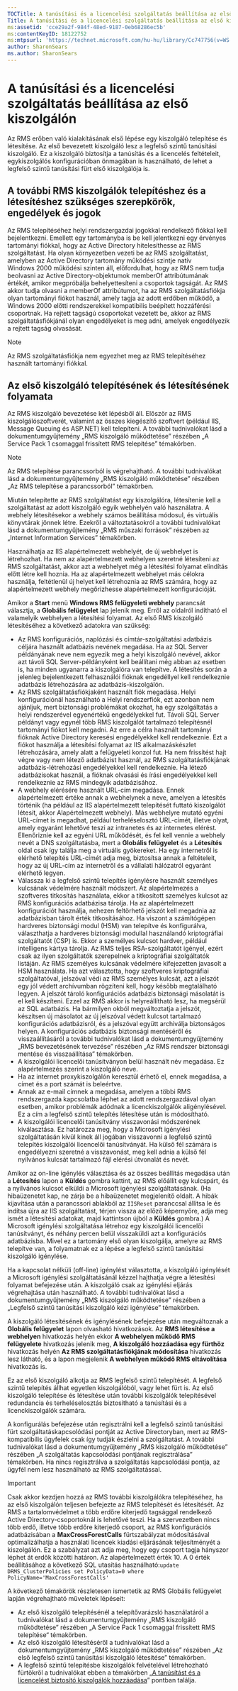 ```yaml
---
TOCTitle: A tanúsítási és a licencelési szolgáltatás beállítása az első kiszolgálón
Title: A tanúsítási és a licencelési szolgáltatás beállítása az első kiszolgálón
ms:assetid: 'cce29a2f-984f-48ed-9187-0eb68286ec5b'
ms:contentKeyID: 18122752
ms:mtpsurl: 'https://technet.microsoft.com/hu-hu/library/Cc747756(v=WS.10)'
author: SharonSears
ms.author: SharonSears
---
```


A tanúsítási és a licencelési szolgáltatás beállítása az első kiszolgálón
=========================================================================

Az RMS erőben való kialakításának első lépése egy kiszolgáló telepítése és létesítése. Az első bevezetett kiszolgáló lesz a legfelső szintű tanúsítási kiszolgáló. Ez a kiszolgáló biztosítja a tanúsítás és a licencelés feltételeit, egykiszolgálós konfigurációban önmagában is használható, de lehet a legfelső szintű tanúsítási fürt első kiszolgálója is.

A további RMS kiszolgálók telepítéshez és a létesítéshez szükséges szerepkörök, engedélyek és jogok
---------------------------------------------------------------------------------------------------

Az RMS telepítéséhez helyi rendszergazdai jogokkal rendelkező fiókkal kell bejelentkezni. Emellett egy tartományba is be kell jelentkezni egy érvényes tartományi fiókkal, hogy az Active Directory hitelesíthesse az RMS szolgáltatást. Ha olyan környezetben vezeti be az RMS szolgáltatást, amelyben az Active Directory tartomány működési szintje natív Windows 2000 működési szinten áll, előfordulhat, hogy az RMS nem tudja beolvasni az Active Directory-objektumok memberOf attribútumának értékét, amikor megpróbálja behelyettesíteni a csoportok tagságát. Az RMS akkor tudja olvasni a memberOf attribútumot, ha az RMS szolgáltatásfiókja olyan tartományi fiókot használ, amely tagja az adott erdőben működő, a Windows 2000 előtti rendszerekkel kompatibilis beépített hozzáférési csoportnak. Ha rejtett tagságú csoportokat vezetett be, akkor az RMS szolgáltatásfiókjánál olyan engedélyeket is meg adni, amelyek engedélyezik a rejtett tagság olvasását.

> [!NOTE]  
> Az RMS szolgáltatásfiókja nem egyezhet meg az RMS telepítéséhez használt tartományi fiókkal. 

Az első kiszolgáló telepítésének és létesítésének folyamata
-----------------------------------------------------------

Az RMS kiszolgáló bevezetése két lépésből áll. Először az RMS kiszolgálószoftverét, valamint az összes kiegészítő szoftvert (például IIS, Message Queuing és ASP.NET) kell telepíteni. A további tudnivalókat lásd a dokumentumgyűjtemény „RMS kiszolgáló működtetése” részében „A Service Pack 1 csomaggal frissített RMS telepítése” témakörben.

> [!NOTE]  
> Az RMS telepítése parancssorból is végrehajtható. A további tudnivalókat lásd a dokumentumgyűjtemény „RMS kiszolgáló működtetése” részében „Az RMS telepítése a parancssorból” témakörben. 

Miután telepítette az RMS szolgáltatást egy kiszolgálóra, létesítenie kell a szolgáltatást az adott kiszolgáló egyik webhelyén való használatra. A webhely létesítésekor a webhely számos beállítása módosul, és virtuális könyvtárak jönnek létre. Ezekről a változtatásokról a további tudnivalókat lásd a dokumentumgyűjtemény „RMS műszaki források” részében az „Internet Information Services” témakörben.

Használhatja az IIS alapértelmezett webhelyét, de új webhelyet is létrehozhat. Ha nem az alapértelmezett webhelyen szeretné létesíteni az RMS szolgáltatást, akkor azt a webhelyet még a létesítési folyamat elindítás előtt létre kell hoznia. Ha az alapértelmezett webhelyet más célokra használja, feltétlenül új helyet kell létrehoznia az RMS számára, hogy az alapértelmezett webhely megőrizhesse alapértelmezett konfigurációját.

Amikor a **Start** menü **Windows RMS felügyeleti webhely** parancsát választja, a **Globális felügyelet** lap jelenik meg. Erről az oldalról indítható el valamelyik webhelyen a létesítési folyamat. Az első RMS kiszolgáló létesítéséhez a következő adatokra van szükség:

-   Az RMS konfigurációs, naplózási és címtár-szolgáltatási adatbázis céljára használt adatbázis nevének megadása.
    Ha az SQL Server példányának neve nem egyezik meg a helyi kiszolgáló nevével, akkor azt távoli SQL Server-példányként kell beállítani még abban az esetben is, ha minden ugyanarra a kiszolgálóra van telepítve.
    A létesítés során a jelenleg bejelentkezett felhasználói fióknak engedéllyel kell rendelkeznie adatbázis létrehozására az adatbázis-kiszolgálón.
-   Az RMS szolgáltatásfiókjaként használt fiók megadása. Helyi konfigurációnál használható a Helyi rendszerfiók, ezt azonban nem ajánljuk, mert biztonsági problémákat okozhat, ha egy szolgáltatás a helyi rendszerével egyenértékű engedélyekkel fut.
    Távoli SQL Server példányt vagy egynél több RMS kiszolgálót tartalmazó telepítésnél tartományi fiókot kell megadni. Az erre a célra használt tartományi fióknak Active Directory keresési engedélyekkel kell rendelkeznie. Ezt a fiókot használja a létesítési folyamat az IIS alkalmazáskészlet létrehozására, amely alatt a felügyeleti konzol fut. Ha nem frissítést hajt végre vagy nem létező adatbázist használ, az RMS szolgáltatásfiókjának adatbázis-létrehozási engedélyekkel kell rendelkeznie. Ha létező adatbázisokat használ, a fióknak olvasási és írási engedélyekkel kell rendelkeznie az RMS mindegyik adatbázisához.
-   A webhely elérésére használt URL-cím megadása. Ennek alapértelmezett értéke annak a webhelynek a neve, amelyen a létesítés történik (ha például az IIS alapértelmezett telepítését futtató kiszolgálót létesít, akkor Alapértelmezett webhely). Más webhelyre mutató egyéni URL-címet is megadhat, például terheléselosztó URL-címét, illetve olyat, amely egyaránt lehetővé teszi az intranetes és az internetes elérést. Ellenőriznie kell az egyéni URL működését, és fel kell vennie a webhely nevét a DNS szolgáltatásba, mert a **Globális felügyelet** és a **Létesítés** oldal csak így találja meg a virtuális gyökereket. Ha egy internetről is elérhető telepítés URL-címét adja meg, biztosítsa annak a feltételeit, hogy az új URL-cím az internetről és a vállalati hálózatról egyaránt elérhető legyen.
-   Válassza ki a legfelső szintű telepítés igénylésre használt személyes kulcsának védelmére használt módszert. Az alapértelmezés a szoftveres titkosítás használata, ekkor a titkosított személyes kulcsot az RMS konfigurációs adatbázisa tárolja. Ha az alapértelmezett konfigurációt használja, nehezen feltörhető jelszót kell megadnia az adatbázisban tárolt érték titkosításához.
    Ha viszont a számítógépen hardveres biztonsági modul (HSM) van telepítve és konfigurálva, választhatja a hardveres biztonsági modullal használandó kriptográfiai szolgáltatót (CSP) is. Ekkor a személyes kulcsot hardver, például intelligens kártya tárolja. Az RMS teljes RSA-szolgáltatót igényel, ezért csak az ilyen szolgáltatók szerepelnek a kriptográfiai szolgáltatók listáján. Az RMS személyes kulcsának védelmére kifejezetten javasolt a HSM használata.
    Ha azt választotta, hogy szoftveres kriptográfiai szolgáltatóval, jelszóval védi az RMS személyes kulcsát, azt a jelszót egy jól védett archívumban rögzíteni kell, hogy később megtalálható legyen. A jelszót tároló konfigurációs adatbázis biztonsági másolatát is el kell készíteni. Ezzel az RMS akkor is helyreállítható lesz, ha megsérül az SQL adatbázis. Ha bármilyen okból megváltoztatja a jelszót, készítsen új másolatot az új jelszóval védett kulcsot tartalmazó konfigurációs adatbázisról, és a jelszóval együtt archiválja biztonságos helyen. A konfigurációs adatbázis biztonsági mentéséről és visszaállításáról a további tudnivalókat lásd a dokumentumgyűjtemény „RMS bevezetésének tervezése” részében „Az RMS rendszer biztonsági mentése és visszaállítása” témakörben.
-   A kiszolgálói licencelői tanúsítványon belül használt név megadása. Ez alapértelmezés szerint a kiszolgáló neve.
-   Ha az internet proxykiszolgálón keresztül érhető el, ennek megadása, a címet és a port számát is beleértve.
-   Annak az e-mail címnek a megadása, amelyen a többi RMS rendszergazda kapcsolatba léphet az adott rendszergazdával olyan esetben, amikor problémák adódnak a licenckiszolgálók aligénylésével. Ez a cím a legfelső szintű telepítés létesítése után is módosítható.
-   A kiszolgálói licencelői tanúsítvány visszavonási módszerének kiválasztása. Ez határozza meg, hogy a Microsoft igénylési szolgáltatásán kívül kinek áll jogában visszavonni a legfelső szintű telepítés kiszolgálói licencelői tanúsítványát. Ha külső fél számára is engedélyezni szeretné a visszavonást, meg kell adnia a külső fél nyilvános kulcsát tartalmazó fájl elérési útvonalát és nevét.

Amikor az on-line igénylés választása és az összes beállítás megadása után a **Létesítés** lapon a **Küldés** gombra kattint, az RMS előállít egy kulcspárt, és a nyilvános kulcsot elküldi a Microsoft igénylési szolgáltatásának. (Ha hibaüzenetet kap, ne zárja be a hibaüzenetet megjelenítő oldalt. A hibák kijavítása után a parancssori ablakból az `IISReset` paranccsal állítsa le és indítsa újra az IIS szolgáltatást, térjen vissza az előző képernyőre, adja meg ismét a létesítési adatokat, majd kattintson újból a **Küldés** gombra.) A Microsoft igénylési szolgáltatása létrehoz egy kiszolgálói licencelői tanúsítványt, és néhány percen belül visszaküldi azt a konfigurációs adatbázisba. Mivel ez a tartomány első olyan kiszolgálja, amelyre az RMS telepítve van, a folyamatnak ez a lépése a legfelső szintű tanúsítási kiszolgáló igénylése.

Ha a kapcsolat nélküli (off-line) igénylést választotta, a kiszolgáló igénylését a Microsoft igénylési szolgáltatásánál kézzel hajthatja végre a létesítési folyamat befejezése után. A kiszolgáló csak az igénylési eljárás végrehajtása után használható. A további tudnivalókat lásd a dokumentumgyűjtemény „RMS kiszolgáló működtetése” részében a „Legfelső szintű tanúsítási kiszolgáló kézi igénylése” témakörben.

A kiszolgáló létesítésének és igénylésének befejezése után megváltoznak a **Globális felügyelet** lapon olvasható hivatkozások. Az **RMS létesítése a webhelyen** hivatkozás helyén ekkor **A webhelyen működő RMS felügyelete** hivatkozás jelenik meg, **A kiszolgáló hozzáadása egy fürthöz** hivatkozás helyén **Az RMS szolgáltatásfiókjának módosítása** hivatkozás lesz látható, és a lapon megjelenik **A webhelyen működő RMS eltávolítása** hivatkozás is.

Ez az első kiszolgáló alkotja az RMS legfelső szintű telepítését. A legfelső szintű telepítés állhat egyetlen kiszolgálóból, vagy lehet fürt is. Az első kiszolgáló telepítése és létesítése után további kiszolgálók telepítésével redundancia és terheléselosztás biztosítható a tanúsítási és a licenckiszolgálók számára.

A konfigurálás befejezése után regisztrálni kell a legfelső szintű tanúsítási fürt szolgáltatáskapcsolódási pontját az Active Directoryban, mert az RMS-kompatibilis ügyfelek csak így tudják észlelni a szolgáltatást. A további tudnivalókat lásd a dokumentumgyűjtemény „RMS kiszolgáló működtetése” részében „A szolgáltatás kapcsolódási pontjának regisztrálása” témakörben. Ha nincs regisztrálva a szolgáltatás kapcsolódási pontja, az ügyfél nem lesz használható az RMS szolgáltatással.

> [!IMPORTANT]  
> Csak akkor kezdjen hozzá az RMS további kiszolgálókra telepítéséhez, ha az első kiszolgálón teljesen befejezte az RMS telepítését és létesítését. Az RMS a tartalomvédelmet a több erdőre kiterjedő tagsággal rendelkező Active Directory-csoportoknál is lehetővé teszi. Ha a szervezetben nincs több erdő, illetve több erdőre kiterjedő csoport, az RMS konfigurációs adatbázisában a **MaxCrossForestCalls** fürtszabályzat módosításával optimalizálhatja a használati licencek kiadási eljárásának teljesítményét a kiszolgálón. Ez a szabályzat azt adja meg, hogy egy csoport tagja hányszor léphet át erdők közötti határon. Az alapértelmezett érték 10. A 0 érték beállításához a következő SQL utasítás használható:`update DRMS_ClusterPolicies set PolicyData=0 where PolicyName='MaxCrossForestCalls'` 

A következő témakörök részletesen ismertetik az RMS Globális felügyelet lapján végrehajtható műveletek lépéseit:

-   Az első kiszolgáló telepítésénél a telepítővarázsló használatáról a tudnivalókat lásd a dokumentumgyűjtemény „RMS kiszolgáló működtetése” részében „A Service Pack 1 csomaggal frissített RMS telepítése“ témakörben.
-   Az első kiszolgáló létesítéséről a tudnivalókat lásd a dokumentumgyűjtemény „RMS kiszolgáló működtetése” részében „Az első legfelső szintű tanúsítási kiszolgáló létesítése” témakörben.
-   A legfelső szintű telepítésbe kiszolgálók felvételével létrehozható fürtökről a tudnivalókat ebben a témakörben „[A tanúsítást és a licencelést biztosító kiszolgálók hozzáadása](https://technet.microsoft.com/089ceb62-2a96-444f-ab42-1d5deaabd0c3)” pontban találja.
